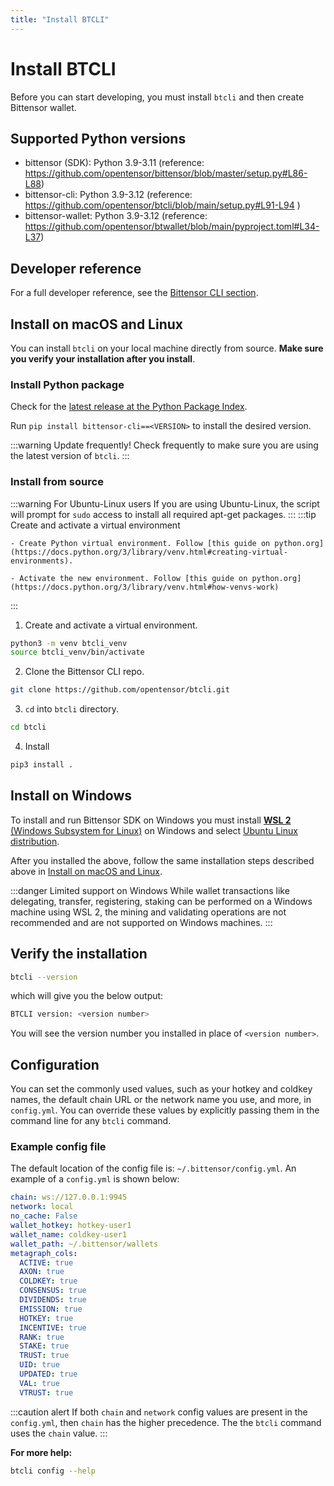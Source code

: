 ```yaml
---
title: "Install BTCLI"
---
```


# Install BTCLI

Before you can start developing, you must install `btcli` and then create Bittensor wallet.

## Supported Python versions

- bittensor (SDK): Python 3.9-3.11 (reference: https://github.com/opentensor/bittensor/blob/master/setup.py#L86-L88)
- bittensor-cli: Python 3.9-3.12 (reference: https://github.com/opentensor/btcli/blob/main/setup.py#L91-L94 )
- bittensor-wallet: Python 3.9-3.12 (reference: https://github.com/opentensor/btwallet/blob/main/pyproject.toml#L34-L37)

## Developer reference

For a full developer reference, see the [Bittensor CLI section](../btcli.md).

## Install on macOS and Linux

You can install `btcli` on your local machine directly from source. **Make sure you verify your installation after you install**.

### Install Python package 

Check for the [latest release at the Python Package Index](https://pypi.org/project/bittensor-cli/).

Run `pip install bittensor-cli==<VERSION>` to install the desired version.

:::warning Update frequently!
Check frequently to make sure you are using the latest version of `btcli`.
:::

### Install from source
:::warning For Ubuntu-Linux users
If you are using Ubuntu-Linux, the script will prompt for `sudo` access to install all required apt-get packages.
:::
:::tip Create and activate a virtual environment

    - Create Python virtual environment. Follow [this guide on python.org](https://docs.python.org/3/library/venv.html#creating-virtual-environments).

    - Activate the new environment. Follow [this guide on python.org](https://docs.python.org/3/library/venv.html#how-venvs-work)
:::


1. Create and activate a virtual environment.

```bash
python3 -m venv btcli_venv
source btcli_venv/bin/activate
```

2. Clone the Bittensor CLI repo.

```bash
git clone https://github.com/opentensor/btcli.git
```

3. `cd` into `btcli` directory.

```bash
cd btcli
```

4.  Install


```bash
pip3 install .
```

## Install on Windows

To install and run Bittensor SDK on Windows you must install [**WSL 2** (Windows Subsystem for Linux)](https://learn.microsoft.com/en-us/windows/wsl/about) on Windows and select [Ubuntu Linux distribution](https://github.com/ubuntu/WSL/blob/main/docs/guides/install-ubuntu-wsl2.md). 

After you installed the above, follow the same installation steps described above in [Install on macOS and Linux](#install-on-macos-and-linux).

:::danger Limited support on Windows
While wallet transactions like delegating, transfer, registering, staking can be performed on a Windows machine using WSL 2, the mining and validating operations are not recommended and are not supported on Windows machines.
 :::


## Verify the installation

```bash
btcli --version
```
which will give you the below output:

```bash
BTCLI version: <version number>
```
You will see the version number you installed in place of `<version number>`. 

## Configuration

You can set the commonly used values, such as your hotkey and coldkey names, the default chain URL or the network name you use, and more, in `config.yml`. You can override these values by explicitly passing them in the command line for any `btcli` command.

### Example config file

The default location of the config file is: `~/.bittensor/config.yml`. An example of a `config.yml` is shown below:

```yaml
chain: ws://127.0.0.1:9945
network: local
no_cache: False
wallet_hotkey: hotkey-user1
wallet_name: coldkey-user1
wallet_path: ~/.bittensor/wallets
metagraph_cols:
  ACTIVE: true
  AXON: true
  COLDKEY: true
  CONSENSUS: true
  DIVIDENDS: true
  EMISSION: true
  HOTKEY: true
  INCENTIVE: true
  RANK: true
  STAKE: true
  TRUST: true
  UID: true
  UPDATED: true
  VAL: true
  VTRUST: true
```

:::caution alert
If both `chain` and `network` config values are present in the `config.yml`, then `chain` has the higher precedence. The the `btcli` command uses the `chain` value.
:::

**For more help:**

```bash
btcli config --help
```
